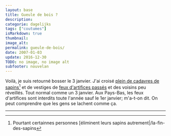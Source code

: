 ```yaml
---
layout: base
title: Gueule de bois ?
description: 
categorie: dagelijks
tags: ["coutumes"]
isMarkdown: true
thumbnail: 
image_alt: 
permalink: gueule-de-bois/
date: 2007-01-03
update: 2016-12-30
TODO: no image, no image alt
subfooter: nouvelan
---
```



Voilà, je suis retourné bosser le 3 janvier. J'ai croisé [plein de cadavres de sapins](http://alix.guillard.fr/voeux/2011/bonne-annee.html)[^1] et de vestiges de [feux d'artifices passés](/les-bruits-du-nouvel-an) et des voisins peu réveillés. Tout normal comme un 3 janvier. Aux Pays-Bas, les feux d'artifices sont interdits toute l'année sauf le 1er janvier; m'a-t-on dit. On peut comprendre que les gens se lachent comme ça.

---
[^1]: Pourtant certainnes personnes [éliminent leurs sapins autrement|/la-fin-des-sapins